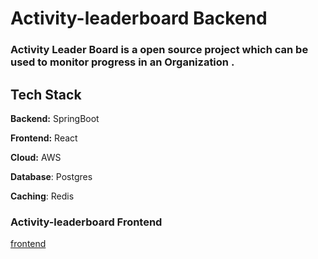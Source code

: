 # Activity-leaderboard Backend

### Activity Leader Board is a open source project which can be used to monitor progress in an Organization .



## Tech Stack

**Backend:** SpringBoot

**Frontend:** React

**Cloud:** AWS

**Database**: Postgres

**Caching**: Redis


### Activity-leaderboard Frontend
[frontend](https://github.com/mdgspace/activity-leaderboard.git)